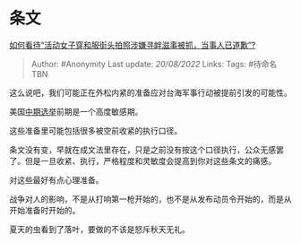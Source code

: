 # 条文
[如何看待“活动女子穿和服街头拍照涉嫌寻衅滋事被抓，当事人已道歉”?](https://www.zhihu.com/question/548548839/answer/2632788537)

> Author: #Anonymity
> Last update: *20/08/2022*
> Links:
> Tags: #待命名TBN

这么说吧，我们可能正在外松内紧的准备应对台海军事行动被提前引发的可能性。

美国[中期选举](https://www.zhihu.com/search?q=%E4%B8%AD%E6%9C%9F%E9%80%89%E4%B8%BE&search_source=Entity&hybrid_search_source=Entity&hybrid_search_extra=%7B%22sourceType%22%3A%22answer%22%2C%22sourceId%22%3A2632788537%7D)前期是一个高度敏感期。

这些准备里可能包括很多被空前收紧的执行口径。

条文没有变，早就在成文法里存在，只是之前没有按这个口径执行，公众无感罢了。但是一旦收紧、执行，严格程度和灵敏度会提高到你对这些条文的痛感。

对这些最好有点心理准备。

战争对人的影响，不是从打响第一枪开始的，也不是从发布动员令开始的，而是从开始准备时开始的。

夏天的虫看到了落叶，要做的不该是怒斥秋天无礼。

